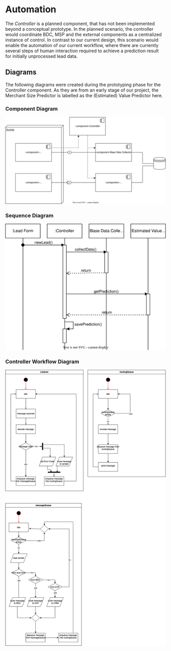 <!--
SPDX-License-Identifier: MIT
SPDX-FileCopyrightText: 2023 Simon Zimmermann
SPDX-FileCopyrightText: 2023 Berkay Bozkurt <resitberkaybozkurt@gmail.com>
-->

# Automation

The _Controller_ is a planned component, that has not been implemented beyond a
conceptual prototype. In the planned scenario, the controller would coordinate
BDC, MSP and the external components as a centralized instance of control. In
contrast to our current design, this scenario would enable the automation of our
current workflow, where there are currently several steps of human interaction
required to achieve a prediction result for initially unprocessed lead data.

## Diagrams

The following diagrams were created during the prototyping phase for the
Controller component. As they are from an early stage of our project, the
Merchant Size Predictor is labelled as the (Estimated) Value Predictor here.

### Component Diagram

![Component Diagram](_static/component-diagram-with-controller.svg)

### Sequence Diagram

![Sequence Diagram](_static/sequence-diagram.svg)

### Controller Workflow Diagram

![Controller Workflow Diagram](_static/controller-workflow-diagram.jpg)
